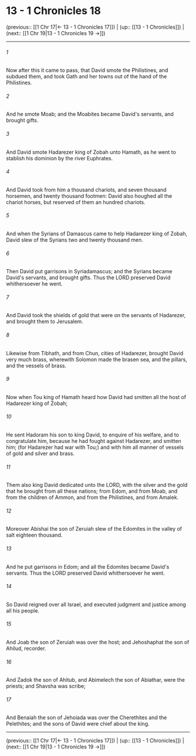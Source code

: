 # 13 - 1 Chronicles 18

(previous:: [[1 Chr 17|← 13 - 1 Chronicles 17]]) | (up:: [[13 - 1 Chronicles]]) | (next:: [[1 Chr 19|13 - 1 Chronicles 19 →]])

***


###### 1 
Now after this it came to pass, that David smote the Philistines, and subdued them, and took Gath and her towns out of the hand of the Philistines. 

###### 2 
And he smote Moab; and the Moabites became David's servants, and brought gifts. 

###### 3 
And David smote Hadarezer king of Zobah unto Hamath, as he went to stablish his dominion by the river Euphrates. 

###### 4 
And David took from him a thousand chariots, and seven thousand horsemen, and twenty thousand footmen: David also houghed all the chariot horses, but reserved of them an hundred chariots. 

###### 5 
And when the Syrians of Damascus came to help Hadarezer king of Zobah, David slew of the Syrians two and twenty thousand men. 

###### 6 
Then David put garrisons in Syriadamascus; and the Syrians became David's servants, and brought gifts. Thus the LORD preserved David whithersoever he went. 

###### 7 
And David took the shields of gold that were on the servants of Hadarezer, and brought them to Jerusalem. 

###### 8 
Likewise from Tibhath, and from Chun, cities of Hadarezer, brought David very much brass, wherewith Solomon made the brasen sea, and the pillars, and the vessels of brass. 

###### 9 
Now when Tou king of Hamath heard how David had smitten all the host of Hadarezer king of Zobah; 

###### 10 
He sent Hadoram his son to king David, to enquire of his welfare, and to congratulate him, because he had fought against Hadarezer, and smitten him; (for Hadarezer had war with Tou;) and with him all manner of vessels of gold and silver and brass. 

###### 11 
Them also king David dedicated unto the LORD, with the silver and the gold that he brought from all these nations; from Edom, and from Moab, and from the children of Ammon, and from the Philistines, and from Amalek. 

###### 12 
Moreover Abishai the son of Zeruiah slew of the Edomites in the valley of salt eighteen thousand. 

###### 13 
And he put garrisons in Edom; and all the Edomites became David's servants. Thus the LORD preserved David whithersoever he went. 

###### 14 
So David reigned over all Israel, and executed judgment and justice among all his people. 

###### 15 
And Joab the son of Zeruiah was over the host; and Jehoshaphat the son of Ahilud, recorder. 

###### 16 
And Zadok the son of Ahitub, and Abimelech the son of Abiathar, were the priests; and Shavsha was scribe; 

###### 17 
And Benaiah the son of Jehoiada was over the Cherethites and the Pelethites; and the sons of David were chief about the king.

***

(previous:: [[1 Chr 17|← 13 - 1 Chronicles 17]]) | (up:: [[13 - 1 Chronicles]]) | (next:: [[1 Chr 19|13 - 1 Chronicles 19 →]])
